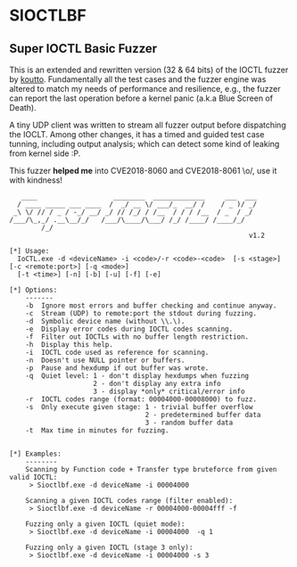 # SIOCTLBF
## Super IOCTL Basic Fuzzer

This is an extended and rewritten version (32 & 64 bits) of the IOCTL fuzzer by [koutto](https://github.com/koutto/ioctlbf). 
Fundamentally all the test cases and the fuzzer engine was altered to match my needs of performance and resilience, e.g., the fuzzer can report the last operation before a kernel panic (a.k.a Blue Screen of Death). 

A tiny UDP client was written to stream all fuzzer output before dispatching the IOCLT. Among other changes, it has a timed and guided test case tunning, including output analysis; which can detect some kind of leaking from kernel side :P.

This fuzzer **helped me** into CVE2018-8060 and CVE2018-8061 \o/, use it with kindness!

```
   ____                   ________  _____________     ___  ___
  / ____ _____ ___ ____  /  _/ __ \/ ___/_  __/ /    / _ )/ _/
 _\ \/ // / _ / -_/ __/ _/ // /_/ / /__  / / / /__  / _  / _/
/___/\_,_/ .__\__/_/   /___/\____/\___/ /_/ /____/ /____/_/
        /_/
                                                            v1.2

[*] Usage:
  IoCTL.exe -d <deviceName> -i <code>/-r <code>-<code>  [-s <stage>] [-c <remote:port>] [-q <mode>] 
  [-t <time>] [-n] [-b] [-u] [-f] [-e]

[*] Options:
    -------
    -b  Ignore most errors and buffer checking and continue anyway.
    -c  Stream (UDP) to remote:port the stdout during fuzzing.
    -d  Symbolic device name (without \\.\).
    -e  Display error codes during IOCTL codes scanning.
    -f  Filter out IOCTLs with no buffer length restriction.
    -h  Display this help.
    -i  IOCTL code used as reference for scanning.
    -n  Doesn't use NULL pointer or buffers.
    -p  Pause and hexdump if out buffer was wrote.
    -q  Quiet level: 1 - don't display hexdumps when fuzzing
                     2 - don't display any extra info
                     3 - display *only* critical/error info
    -r  IOCTL codes range (format: 00004000-00008000) to fuzz.
    -s  Only execute given stage: 1 - trivial buffer overflow
                                  2 - predetermined buffer data
                                  3 - random buffer data
    -t  Max time in minutes for fuzzing.


[*] Examples:
    --------
    Scanning by Function code + Transfer type bruteforce from given valid IOCTL:
     > Sioctlbf.exe -d deviceName -i 00004000

    Scanning a given IOCTL codes range (filter enabled):
     > Sioctlbf.exe -d deviceName -r 00004000-00004fff -f

    Fuzzing only a given IOCTL (quiet mode):
     > Sioctlbf.exe -d deviceName -i 00004000  -q 1

    Fuzzing only a given IOCTL (stage 3 only):
     > Sioctlbf.exe -d deviceName -i 00004000 -s 3  
